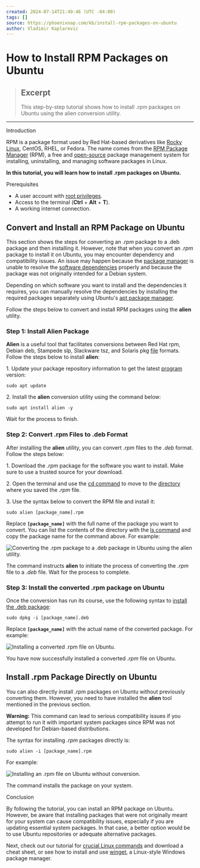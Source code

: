 ```yaml
---
created: 2024-07-14T21:49:46 (UTC -04:00)
tags: []
source: https://phoenixnap.com/kb/install-rpm-packages-on-ubuntu
author: Vladimir Kaplarevic
---
```


# How to Install RPM Packages on Ubuntu

> ## Excerpt
> This step-by-step tutorial shows how to install .rpm packages on Ubuntu using the alien conversion utility.

---
Introduction

RPM is a package format used by Red Hat-based derivatives like [Rocky Linux](https://phoenixnap.com/kb/what-is-rocky-linux), CentOS, RHEL, or Fedora. The name comes from the [RPM Package Manager](https://phoenixnap.com/kb/rpm-command-in-linux) (RPM), a free and [open-source](https://phoenixnap.com/glossary/what-is-open-source) package management system for installing, uninstalling, and managing software packages in Linux.

**In this tutorial, you will learn how to install .rpm packages on Ubuntu.**



Prerequisites

-   A user account with [root privileges](https://phoenixnap.com/glossary/what-is-root-access).
-   Access to the terminal (**Ctrl** + **Alt** + **T**).
-   A working internet connection.

## Convert and Install an RPM Package on Ubuntu

This section shows the steps for converting an _.rpm_ package to a .deb package and then installing it. However, note that when you convert an _.rpm_ package to install it on Ubuntu, you may encounter dependency and compatibility issues. An issue may happen because the [package manager](https://phoenixnap.com/glossary/what-is-a-package-manager) is unable to resolve the [software dependencies](https://phoenixnap.com/blog/software-dependencies) properly and because the package was not originally intended for a Debian system.

Depending on which software you want to install and the dependencies it requires, you can manually resolve the dependencies by installing the required packages separately using Ubuntu's [apt package manager](https://phoenixnap.com/kb/apt-linux).

Follow the steps below to convert and install RPM packages using the **alien** utility.

### Step 1: Install Alien Package

**Alien** is a useful tool that facilitates conversions between Red Hat rpm, Debian deb, Stampede slp, Slackware tsz, and Solaris pkg [file](https://phoenixnap.com/glossary/what-is-a-file) formats. Follow the steps below to install **alien**:

1\. Update your package repository information to get the latest [program](https://phoenixnap.com/glossary/what-is-a-program) version:

```
sudo apt update
```

2\. Install the **alien** conversion utility using the command below:

```
sudo apt install alien -y
```

Wait for the process to finish.

### Step 2: Convert .rpm Files to .deb Format

After installing the **alien** utility, you can convert _.rpm_ files to the _.deb_ format. Follow the steps below:

1\. Download the _.rpm_ package for the software you want to install. Make sure to use a trusted source for your download.

2\. Open the terminal and use the [cd command](https://phoenixnap.com/kb/linux-cd-command) to move to the [directory](https://phoenixnap.com/glossary/what-is-a-directory) where you saved the _.rpm_ file.

3\. Use the syntax below to convert the RPM file and install it:

```
sudo alien [package_name].rpm
```

Replace **`[package_name]`** with the full name of the package you want to convert. You can list the contents of the directory with the [ls command](https://phoenixnap.com/kb/linux-ls-commands) and copy the package name for the command above. For example:

![Converting the .rpm package to a .deb package in Ubuntu using the alien utility.](https://phoenixnap.com/kb/wp-content/uploads/2024/03/convert-rpm-package-to-deb-with-alien.png)

The command instructs **alien** to initiate the process of converting the _.rpm_ file to a _.deb_ file. Wait for the process to complete.

### Step 3: Install the converted .rpm package on Ubuntu

Once the conversion has run its course, use the following syntax to [install the .deb package](https://phoenixnap.com/kb/install-deb-files-ubuntu):

```
sudo dpkg -i [package_name].deb
```

Replace **`[package_name]`** with the actual name of the converted package. For example:

![Installing a converted .rpm file on Ubuntu.](https://phoenixnap.com/kb/wp-content/uploads/2024/03/install-converted-rpm-file.png)

You have now successfully installed a converted _.rpm_ file on Ubuntu.

## Install .rpm Package Directly on Ubuntu

You can also directly install _.rpm_ packages on Ubuntu without previously converting them. However, you need to have installed the **alien** tool mentioned in the previous section.

**Warning:** This command can lead to serious compatibility issues if you attempt to run it with important system packages since RPM was not developed for Debian-based distributions.

The syntax for installing _.rpm_ packages directly is:

```
sudo alien -i [package_name].rpm
```

For example:

![Installing an .rpm file on Ubuntu without conversion.](https://phoenixnap.com/kb/wp-content/uploads/2024/03/install-rpm-file-without-conversion.png)

The command installs the package on your system.

Conclusion

By following the tutorial, you can install an RPM package on Ubuntu. However, be aware that installing packages that were not originally meant for your system can cause compatibility issues, especially if you are updating essential system packages. In that case, a better option would be to use Ubuntu repositories or adequate alternative packages.

Next, check out our tutorial for [crucial Linux commands](https://phoenixnap.com/kb/linux-commands-cheat-sheet) and download a cheat sheet, or see how to install and use [winget](https://phoenixnap.com/kb/install-winget), a Linux-style Windows package manager.
